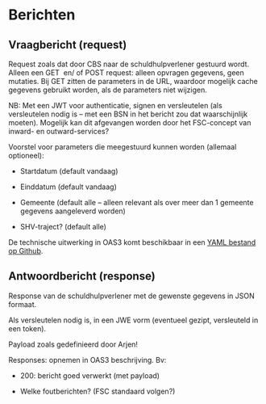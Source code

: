 # Berichten

## Vraagbericht (request)

Request zoals dat door CBS naar de schuldhulpverlener gestuurd wordt. Alleen een GET  en/ of POST request: alleen opvragen gegevens, geen mutaties. Bij GET zitten de parameters in de URL, waardoor mogelijk cache gegevens gebruikt worden, als de parameters niet wijzigen. 

NB: Met een JWT voor authenticatie, signen en versleutelen (als versleutelen nodig is – met een BSN in het bericht zou dat waarschijnlijk moeten). Mogelijk kan dit afgevangen worden door het FSC-concept van inward- en outward-services? 

Voorstel voor parameters die meegestuurd kunnen worden (allemaal optioneel): 

- Startdatum (default vandaag) 

- Einddatum (default vandaag) 

- Gemeente (default alle – alleen relevant als over meer dan 1 gemeente gegevens aangeleverd worden) 

- SHV-traject? (default alle) 

De technische uitwerking in OAS3 komt beschikbaar in een [YAML bestand op Github](https://github.com/Govert-Claus/DDAS-API/blob/main/v0.1/DDAS_opzetje_v0.0.3.yaml).

## Antwoordbericht (response)

Response van de schuldhulpverlener met de gewenste gegevens in JSON formaat. 

Als versleutelen nodig is, in een JWE vorm (eventueel gezipt, versleuteld in een token). 

Payload zoals gedefinieerd door Arjen! 

Responses: opnemen in OAS3 beschrijving. Bv: 

- 200: bericht goed verwerkt (met payload) 

- Welke foutberichten? (FSC standaard volgen?) 
